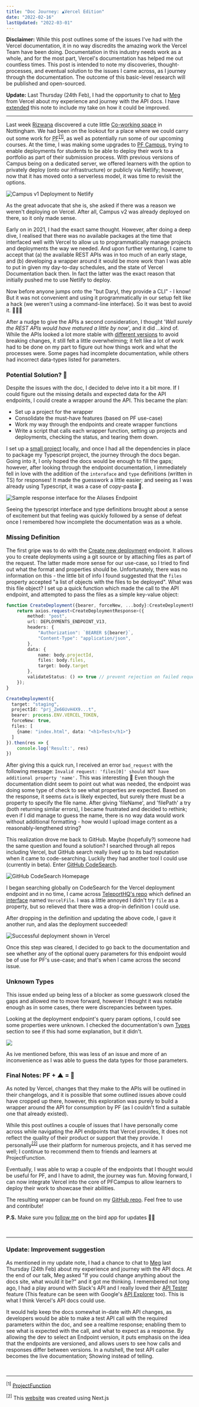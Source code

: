 ```yaml
---
title: "Doc Journey: ▲Vercel Edition"
date: "2022-02-16"
lastUpdated: "2022-03-01"
---
```


<InfoBox>
<strong>Disclaimer:</strong> While this post outlines some of the issues I've had with the Vercel documentation, it in no way discredits the amazing work the Vercel Team have been doing. Documentation in this industry needs work as a whole, and for the most part, Vercel's documentation has helped me out countless times. This post is intended to note my discoveries, thought-processes, and eventual solution to the issues I came across, as I journey through the documentation. The outcome of this basic-level research will be published and open-sourced.
</InfoBox>


<strong>Update:</strong> Last Thursday (24th Feb), I had the opportunity to chat to [Meg](https://twitter.com/itsmegbird) from Vercel about my experience and journey with the API docs. I have [extended](#update-improvement-suggestion) this note to include my take on how it could be improved.


---

Last week [Rizwana](https://twitter.com/rizbizkits) discovered a cute little [Co-working space](https://www.cobdenplace.co.uk/) in Nottingham. We had been on the lookout for a place where we could carry out some work for <abbr title="ProjectFunction">PF</abbr><sup>[[1]](#reference1)</sup>, as well as potentially run some of our upcoming courses. At the time, I was making some upgrades to [PF Campus](https://projectfunction.io/how-we-teach), trying to enable deployments for students to be able to deploy their work to a portfolio as part of their submission process. With previous versions of Campus being on a dedicated server, we offered learners with the option to privately deploy (onto our infrastructure) or publicly via Netlify; however, now that it has moved onto a serverless model, it was time to revisit the options.

![Campus v1 Deployment to Netlify](/images/campus-deploy1.png)

As the great advocate that she is, she asked if there was a reason we weren't deploying on Vercel. After all, Campus v2 was already deployed on there, so it only made sense.

Early on in 2021, I had the exact same thought. However, after doing a deep dive, I realised that there was no available packages at the time that interfaced well with Vercel to allow us to programmatically manage projects and deployments the way we needed. And upon further venturing, I came to accept that (a) the available REST APIs was in too much of an early stage, and (b) developing a wrapper around it would be more work than I was able to put in given my day-to-day schedules, and the state of Vercel Documentation back then. In fact the latter was the exact reason that initially pushed me to use Netlify to deploy.

Now before anyone jumps onto the "but Daryl, they provide a CLI" - I know! But it was not convenient and using it programmatically in our setup felt like a hack (we weren't using a command-line interface). So it was best to avoid it. 🤷🏽‍♂️

After a nudge to give the APIs a second consideration, I thought '*Well surely the REST APIs would have matured a little by now*', and it did ...kind of. While the APIs looked a lot more stable with [different versions](https://vercel.com/docs/rest-api#introduction/api-basics/versioning) to avoid breaking changes, it still felt a little overwhelming; it felt like a lot of work had to be done on my part to figure out how things work and what the processes were. Some pages had incomplete documentation, while others had incorrect data-types listed for parameters.

### Potential Solution? 🥊

Despite the issues with the doc, I decided to delve into it a bit more. If I could figure out the missing details and expected data for the API endpoints, I could create a wrapper around the API. This became the plan:
  - Set up a project for the wrapper
  - Consolidate the must-have features (based on PF use-case)
  - Work my way through the endpoints and create wrapper functions
  - Write a script that calls each wrapper function, setting up projects and deployments, checking the status, and tearing them down.

I set up a [small project](https://github.com/daryl-cecile/next-controls) locally, and once I had all the dependencies in place to package my Typescript project, the journey through the docs began. Going into it, I only hoped the docs would be enough to fill the gaps; however, after looking through the endpoint documentation, I immediately fell in love with the addition of the `interaface` and `type` definitions (written in TS) for responses! It made the guesswork a little easier; and seeing as I was already using Typescript, it was a case of copy-pasta 🍝.

![Sample response interface for the Aliases Endpoint](/images/vercel-docs-response-interface.png)

Seeing the typescript interface and type definitions brought about a sense of excitement but that feeling was quickly followed by a sense of defeat once I remembered how incomplete the documentation was as a whole. 

### Missing Definition

The first gripe was to do with the [Create new deployment](https://vercel.com/docs/rest-api#endpoints/deployments/create-a-new-deployment) endpoint. It allows you to create deployments using a git source or by attaching files as part of the request. The latter made more sense for our use-case, so I tried to find out what the format and properties should be. Unfortunately, there was no information on this - the little bit of info I found suggested that the `files` property accepted "a list of objects with the files to be deployed". What was this file object? I set up a quick function which made the call to the API endpoint, and attempted to pass the files as a simple key-value object:

```typescript jsx
function CreateDeployment({bearer, forceNew, ...body}:CreateDeploymentParams){
    return axios.request<CreateDeploymentResponse>({
        method: "post",
        url: DEPLOYMENTS_ENDPOINT_V13,
        headers: {
            "Authorization": `BEARER ${bearer}`,
            "Content-Type": "application/json",
        },
        data: {
            name: body.projectId,
            files: body.files,
            target: body.target
        },
        validateStatus: () => true // prevent rejection on failed request
    });
}

CreateDeployment({
  target: "staging",
  projectId: "prj_Ze66UvH4X9...t",
  bearer: process.ENV.VERCEL_TOKEN,
  forceNew: true,
  files: [
    {name: "index.html", data: "<h1>Test</h1>"}
  ]
}).then(res => {
	console.log('Result:', res)
})
```

After giving this a quick run, I received an error `bad_request` with the following message: `Invalid request: 'files[0]' should NOT have additional property 'name'.` This was interesting 🤔 Even though the documentation didnt seem to point out what was needed, the endpoint was doing some type of check to see what properties are expected. Based on the response, it seems `data` is likely expected, but surely there must be a property to specify the file name. After giving 'fileName', and 'filePath' a try (both returning similar errors), I became frustrated and decided to rethink; even if I did manage to guess the name, there is no way data would work without additional formatting - how would I upload image content as a reasonably-lengthened string? 

This realization drove me back to GitHub. Maybe (hopefully?) someone had the same question and found a solution? I searched through all repos including Vercel, but GitHub search really lived up to its bad reputation when it came to code-searching. Luckily they had another tool I could use (currently in beta). Enter [GitHub CodeSearch](https://cs.github.com). 

![GitHub CodeSearch Homepage](/images/Github-CodeSearch.png)

I began searching globally on CodeSearch for the Vercel deployment endpoint and in no time, I came across [TeleportHQ's repo](https://github.com/teleporthq/teleport-code-generators) which defined an [interface](https://cs.github.com/teleporthq/teleport-code-generators/blob/9f86b0edd484ae9cf6e93849d7f7d3924ce3daa0/packages/teleport-publisher-vercel/src/types.ts#L10) named `VercelFile`. I was a little annoyed I didn't try `file` as a property, but so relieved that there was a drop-in definition I could use.

After dropping in the definition and updating the above code, I gave it another run, and alas the deployment succeeded!

![Successful deployment shown in Vercel](/images/vercel-deploy-result1.png)

Once this step was cleared, I decided to go back to the documentation and see whether any of the optional query parameters for this endpoint would be of use for PF's use-case; and that's when I came across the second issue.

### Unknown Types

This issue ended up being less of a blocker as some guesswork closed the gaps and allowed me to move forward, however I thought it was notable enough as in some cases, there were discrepancies between types. 

Looking at the deployment endpoint's query param options, I could see some properties were unknown. I checked the documentation's own [Types](https://vercel.com/docs/rest-api#introduction/api-basics/types) section to see if this had some explanation, but it didn't.  

![](/images/Unknown-types-deploy.png)

As ive mentioned before, this was less of an issue and more of an inconvenience as I was able to guess the data types for those parameters. 

### Final Notes: PF + ▲ = 💜

As noted by Vercel, changes that they make to the APIs will be outlined in their changelogs, and it is possible that some outlined issues above could have cropped up there, however, this exploration was purely to build a wrapper around the API for consumption by PF (as I couldn't find a suitable one that already existed).

While this post outlines a couple of issues that I have personally come across while navigating the API endpoints that Vercel provides, It does not reflect the quality of their product or support that they provide. I personally<sup>[[2]](#reference2)</sup> use their platform for numerous projects, and it has served me well; I continue to recommend them to friends and learners at ProjectFunction.

Eventually, I was able to wrap a couple of the endpoints that I thought would be useful for PF, and I have to admit, the journey was fun. Moving forward, I can now integrate Vercel into the core of PFCampus to allow learners to deploy their work to showcase their abilities.

The resulting wrapper can be found on my [GitHub repo](https://github.com/daryl-cecile/next-controls). Feel free to use and contribute!

<strong>P.S.</strong> Make sure you [follow me](https://twitter.com/@darylcecile) on the bird app for updates ✌🏽

<br/>

---
### Update: Improvement suggestion
As mentioned in my update note, I had a chance to chat to [Meg](https://twitter.com/itsmegbird) last Thursday (24th Feb) about my experience and journey with the API docs. At the end of our talk, Meg asked "If you could change anything about the docs site, what would it be?" and it got me thinking. I remembered not long ago, I had a play around with Slack's API and I really loved their [API Tester](https://api.slack.com/methods/admin.analytics.getFile/test) feature (This feature can be seen with Google's [API Explorer](https://developers.google.com/apis-explorer) too). This is what I think Vercel's API docs could use.

It would help keep the docs somewhat in-date with API changes, as developers would be able to make a test API call with the required parameters within the doc, and see a realtime response; enabling them to see what is expected with the call, and what to expect as a response. By allowing the dev to select an Endpoint version, it puts emphasis on the idea that the endpoints are versioned, and allows users to see how calls and responses differ between versions. In a nutshell, the test API caller becomes the live documentation; Showing instead of telling.

<br/>

---

<sup id="reference1">[1]</sup> [ProjectFunction](https://projectfunction.io)

<sup id="reference2">[2]</sup> This [website](https://darylcecile.net) was created using Next.js